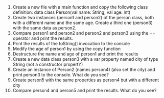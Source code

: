 1. Create a new file with a main function and copy the following class definition: data class Person(val name: String, val age: Int)
2. Create two instances (person1 and person2) of the person class, both with a different name and the same age. Create a third one (person3) with the same data as person2.
3. Compare person1 and person2 and person2 and person3 using the == operator and print the results.
4. Print the results of the toString() invocation to the console
5. Modify the age of person1 by using the copy function
6. Destructure the name and age of person1 and print the results
7. Create a new data class person3 with a var property named city of type String (not a constructor propertY)
8. Create an instance of Person2 (names person4) (also set the city) and print person3 to the console. What do you see?
9. Create person5 with the same properties as person4 but with a different city
10. Compare person4 and person5 and print the results. What do you see?
